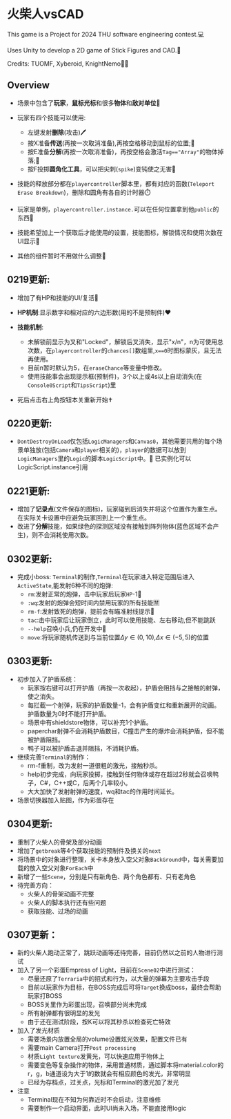 # 火柴人vsCAD

This game is a Project for 2024 THU software engineering contest.💻

Uses Unity to develop a 2D game of Stick Figures and CAD.💾

Credits: TUOMF, Xyberoid, KnightNemo🧑‍💻

## Overview

* 场景中包含了**玩家**，**鼠标光标**和很多**物体**和**敌对单位**🤖

* 玩家有四个技能可以使用:
    *  左键发射**删除**(攻击)🖊️
    * 按X准备**传送**(再按一次取消准备),再按空格移动到鼠标的位置;🎃
    * 按E准备**分解**(再按一次取消准备)，再按空格会激活`Tag=="Array"`的物体掉落;👾
    * 按F投掷**圆角化工具**，可以把尖刺(`spike`)变钝使之无害👻

* 技能的释放部分都在`playercontroller`脚本里，都有对应的函数(`Teleport Erase Breakdown`)，删除和圆角有各自的计时器⏱️

* 玩家是单例，`playercontroller.instance.`可以在任何位置拿到他`public`的东西🏃

* 技能希望加上一个获取后才能使用的设置，技能图标，解锁情况和使用次数在UI显示🔐

* 其他的组件暂时不用做什么调整🤗

## 0219更新:
* 增加了有HP和技能的UI/复活🗿

* **HP机制**:显示数字和相对应的六边形数(用的不是预制件)❤️

* **技能机制**:
    * 未解锁前显示为叉和"Locked"，解锁后叉消失，显示"x/n"，n为可使用总次数，在`playercontroller`的`chances[]`数组里,`x==0`时图标蒙灰，且无法再使用。
    * 目前n暂时默认为5，在`eraseChance`等变量中修改。
    * 使用技能事会出现提示框(预制件)，3个以上或4s以上自动消失(在`Console0Script`和`TipsScript`)里
* 死后点击右上角按钮本关重新开始✝️

## 0220更新:
* `DontDestroyOnLoad`仅包括`LogicManagers`和`Canvas0`，其他需要共用的每个场景单独放(包括`Camera`和`player`相关的)，`player`的数据可以放到`LogicManagers`里的`Logic`的脚本`LogicScript`中。🤯
已实例化可以LogicScript.instance引用

## 0221更新:
* 增加了**记录点**(文件保存的图标)，玩家碰到后消失并将这个位置作为重生点。在实际关卡设置中应避免玩家回到上一个重生点。
* 改进了**分解**技能，如果绿色的探测区域没有接触到阵列物体(蓝色区域不会产生)，则不会消耗使用次数。
## 0302更新:
* 完成小boss: `Terminal`的制作,`Terminal`在玩家进入特定范围后进入`ActiveState`,能发射6种不同的炮弹:
    * `rm`:发射正常的炮弹，击中玩家后玩家`HP`-1🚀
    * `:wq`:发射的炮弹会短时间内禁用玩家的所有技能🈲
    * `rm-f`:发射致死的炮弹，提前会有瞄准射线提示🔔
    * `tac`:击中玩家后让玩家倒立，此时可以使用技能、左右移动,但不能跳跃
    * `--help`召唤小兵,仍在开发中🔧
    * `move`:将玩家随机传送到与当前位置$\Delta y\in (0,10)$,$\Delta x\in (-5,5)$的位置
## 0303更新:
* 初步加入了护盾系统：
    * 玩家按右键可以打开护盾（再按一次收起），护盾会阻挡与之接触的射弹，使之消失。
    * 每拦截一个射弹，玩家的护盾数量-1，会有护盾变红和重新展开的动画。护盾数量为0时不能打开护盾。
    * 场景中有shieldstore物体，可以补充1个护盾。
    * paperchar射弹不会消耗护盾数目，C撞击产生的爆炸会消耗护盾，但不能被护盾阻挡。
    * 鸭子可以被护盾击退并阻挡，不消耗护盾。
* 继续完善`Terminal`的制作：
    * rm-f重制，改为发射一道很粗的激光，接触秒杀。
    * help初步完成，向玩家投掷，接触到任何物体或存在超过2秒就会召唤鸭子，C#，C++或C，后两个几率较小。
    * 大大加快了发射射弹的速度，wq和tac的作用时间延长。
* 场景切换器加入贴图，作为彩蛋存在
## 0304更新:
* 重制了火柴人的骨架及部分动画
* 增加了`getbreak`等4个获取技能的预制件及换关的`next`
* 将场景中的对象进行整理，关卡本身放入空父对象`BackGround`中，每关需要加载的放入空父对象`ForEach`中
* 新增了一些`Scene`，分别是只有新角色、两个角色都有、只有老角色
* 待完善方向：
    * 火柴人的骨架动画不完整
    * 火柴人的脚本执行还有些问题
    * 获取技能、过场的动画
## 0307更新：
* 新的火柴人跑动正常了，跳跃动画等还待完善，目前仍然以之前的人物进行测试
* 加入了另一个彩蛋Empress of Light，目前在`Scene02`中进行测试：
    * 尽量还原了`Terraria`中的招式和行为，以大量的弹幕为主要攻击手段
    * 目前以玩家作为目标，在BOSS完成后可将`Target`换成boss，最终会帮助玩家打BOSS
    * BOSS关里作为彩蛋出现，召唤部分尚未完成
    * 所有射弹都有很明显的发光
    * 由于还在测试阶段，按K可以将其秒杀以检查死亡特效
* 加入了发光材质
    * 需要场景内放置全局的volume设置炫光效果，配置文件已有
    * 需要main Camera打开`Post processing`
    * 材质`Light texture`发黄光，可以快速应用于物体上
    * 需要变色等复杂操作的物体，采用普通材质，通过脚本将material.color的r，g，b通道设为大于1的数就会有相应颜色的发光，非常明显
    * 已经为存档点，过关点，光标和Terminal的激光加了发光
* 注意
    * Terminal现在不知为何靠近时不会启动，注意维修
    * 需要制作一个启动界面，此时UI尚未入场，不能直接用logic